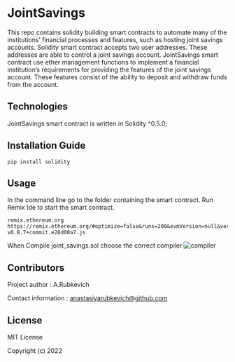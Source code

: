 # JointSavings 

This repo contains solidity building smart contracts to automate many of the institutions’ financial processes and features, such as hosting joint savings accounts. Solidity smart contract accepts two user addresses. These addresses are able to control a joint savings account. JointSavings smart contract use ether management functions to implement a financial institution’s requirements for providing the features of the joint savings account. These features consist of the ability to deposit and withdraw funds from the account.

## Technologies

JointSavings smart contract is written in Solidity ^0.5.0;

## Installation Guide

    pip install solidity

## Usage

In the command line go to the folder containing the smart contract. Run Remix Ide to start the smart contract.

    remix.ethereum.org
    https://remix.ethereum.org/#optimize=false&runs=200&evmVersion=null&version=soljson-v0.8.7+commit.e28d00a7.js

When Compile joint_savings.sol choose the correct compiler 
![compiler](https://user-images.githubusercontent.com/94565094/167933858-b28f6ede-9c73-4f6b-8641-38b17f37f607.png)

## Contributors

Project author : A.Rubkevich

Contact information : anastasiyarubkevich@github.com

## License

MIT License

Copyright (c) 2022
